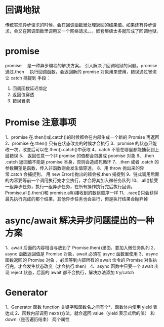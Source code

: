 # 回调地狱

传统实现异步请求的时候，会在回调函数里处理返回的结果值。如果还有异步请求，会又在回调函数里调用又一个网络请求。。。嵌套层级太多就形成了回调地狱。

# promise

promise 　是一种异步编程的解决方案。 引入解决了回调地狱的问题。promise 通过.then 　执行回调函数，会返回新的 promise 对象用来使用，错误通过冒泡让 catch 捕捉到
手段：

1. 回调函数延迟绑定
2. 返回值穿透
3. 错误冒泡

# Promise 注意事项

1、promise 在.then()或.catch()的时候都会在内部生成一个新的 Promise 再返回
2、promise 在.then() 只有在状态改变的时候才会执行
3、promise 的状态只能改一次，改变后可以在.then().catch()中获取
4、catch 不管在哪里都能捕获到上层错误
5、 返回任意一个非 promise 的值都会包裹成 poomise 对象
6、.then .catch 返回值不能是 promise 本身，否则会造成死循环
7、.then 或者 .catch 的参数期望是函数，传入非函数则会发生值穿透。
8、用 throw 抛出来的异常.catch 会捕捉到， 用 new Error()抛出的错会被.then 捕捉到
9、链式调用后面的内容要等前一个调用执行完才会执行，才会将其加入微任务队列
10、.all()接受一组异步任务，执行一组异步任务，在所有操作执行完后执行回调。Promise.all().then()和 promise.all()接收到的数组顺序一样
11、.race()只会获得最先执行完成的那个结果，其他异步任务也会进行，但是执行结果会抛弃掉

# async/await 解决异步问题提出的一种方案

1、await 后面的内容相当与放到了 Promise.then()里面，要加入微任务队列
2、async 函数返回值是 Promise 对象，await 必须在 async 函数里使用
3、async 函数返回的 Promise 对象 ，必须等到内部所有的 await 命令的 Promise 对象执行完，才会发生状态改变（才会执行.then）
4、async 函数中只要一个 await 出现 reject 状态，后面的 await 都不会执行，解决办法添加 try/catch

# Generator

1、Generator 函数 function 关键字和函数名之间有个\*，函数体内使用 yield 表达式
2、函数内部调用 next()方法，就会返回 value（yield 表示式后的值） 和 down（是否遍历结束） 两个属性
